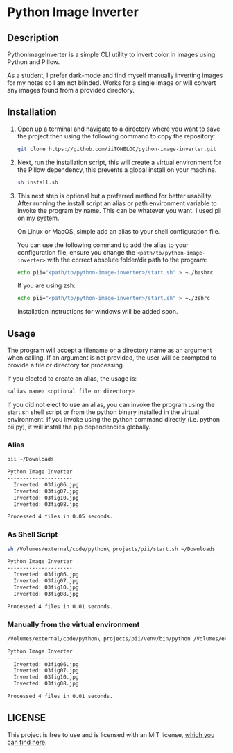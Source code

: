 # Python Image Inverter

## Description

PythonImageInverter is a simple CLI utility to invert color in images using Python and Pillow.

As a student, I prefer dark-mode and find myself manually inverting images for my notes so I am not blinded. Works for a single image or will convert any images found from a provided directory.

## Installation

1.  Open up a terminal and navigate to a directory where you want to save the project then using the following command to copy the repository:

    ```bash
    git clone https://github.com/iiTONELOC/python-image-inverter.git
    ```

2.  Next, run the installation script, this will create a virtual environment for the Pillow dependency, this prevents a global install on your machine.

    ```bash
    sh install.sh
    ```

3.  This next step is optional but a preferred method for better usability. After running the install script an alias or path environment variable to invoke the program by name. This can be whatever you want. I used pii on my system.

    On Linux or MacOS, simple add an alias to your shell configuration file.

    You can use the following command to add the alias to your configuration file, ensure you change the `<path/to/python-image-inverter>` with the correct absolute folder/dir path to the program:

    ```bash
    echo pii="<path/to/python-image-inverter>/start.sh" > ~./bashrc
    ```

    If you are using zsh:

    ```bash
    echo pii="<path/to/python-image-inverter>/start.sh" > ~./zshrc
    ```

    Installation instructions for windows will be added soon.

## Usage

The program will accept a filename or a directory name as an argument when calling. If an argument is not provided, the user will be prompted to provide a file or directory for processing.

If you elected to create an alias, the usage is:

```bash
<alias name> <optional file or directory>
```

If you did not elect to use an alias, you can invoke the program using the start.sh shell script or from the python binary installed in the virtual environment. If you invoke using the python command directly (i.e. python pii.py), it will install the pip dependencies globally.

### Alias

```bash
pii ~/Downloads

Python Image Inverter
---------------------
  Inverted: 03fig06.jpg
  Inverted: 03fig07.jpg
  Inverted: 03fig10.jpg
  Inverted: 03fig08.jpg

Processed 4 files in 0.05 seconds.
```

### As Shell Script

```bash
sh /Volumes/external/code/python\ projects/pii/start.sh ~/Downloads

Python Image Inverter
---------------------
  Inverted: 03fig06.jpg
  Inverted: 03fig07.jpg
  Inverted: 03fig10.jpg
  Inverted: 03fig08.jpg

Processed 4 files in 0.01 seconds.
```

### Manually from the virtual environment

```bash
/Volumes/external/code/python\ projects/pii/venv/bin/python /Volumes/external/code/python\ projects/pii/pii.py ~/Downloads

Python Image Inverter
---------------------
  Inverted: 03fig06.jpg
  Inverted: 03fig07.jpg
  Inverted: 03fig10.jpg
  Inverted: 03fig08.jpg

Processed 4 files in 0.01 seconds.
```

## LICENSE

This project is free to use and is licensed with an MIT license, [which you can find here](./LICENSE).
